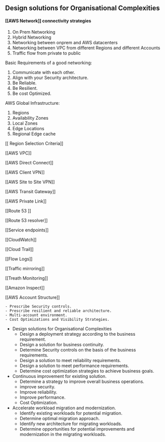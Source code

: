 ## Design solutions for Organisational Complexities
#### [[AWS Network]] connectivity strategies
1. On Prem Networking
2. Hybrid Networking
3. Networking between onprem and AWS datacenters
4. Networking between VPC from different Regions and different Accounts 
5. Traffic flow from private to public 

Basic Requirements of a good networking:
1. Communicate with each other.
2. Align with your Security architecture.
3. Be Reliable.
4. Be Resilient.
5. Be cost Optimized.

AWS Global Infrastructure:
1. Regions 
2. Availability Zones
3. Local Zones
4. Edge Locations
5. Regional Edge cache


[[ Region Selection Criteria]]

[[AWS VPC]]

[[AWS Direct Connect]]

[[AWS Client VPN]]

[[AWS Site to  Site VPN]]

[[AWS Transit Gateway]]

[[AWS Private Link]]

[[Route 53 ]]

[[Route 53 resolver]]

[[Service endpoints]]

[[CloudWatch]]

[[Cloud Trail]]

[[Flow Logs]]

[[Traffic mirroring]]

[[Treath Monitoring]]

[[Amazon Inspect]]


[[AWS Account Structure]]




	- Prescribe Security controls.
	- Prescribe resilient and reliable architecture.
	- Multi-account environment.
	- Cost Optimizations and Visibility Strategies.
- Design solutions for Organisational Complexities
	- Design a deployment strategy according to the business requirement.
	- Design a solution for business continuity.
	- Determine Security controls on the basis of the business requirements.
	- Design a solution to meet reliability requirements.
	- Design a solution to meet performance requirements.
	- Determine cost optimization strategies to achieve business goals.
- Continuous improvement for existing solution.
	- Determine a strategy to improve overall business operations.
	- improve security.
	- Improve reliability.
	- Improve performance.
	- Cost Optimization.
- Accelerate workload migration and modernization.
	- Identify existing workloads for potential migration.
	- Determine optimal migration approach.
	- Identify new architecture for migrating workloads.
	- Determine opportunities for potential improvements and modernization in the migrating workloads.



